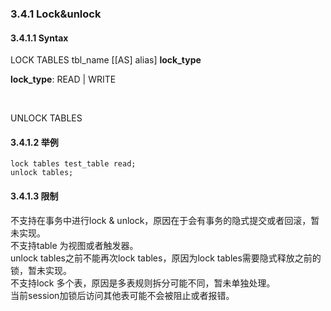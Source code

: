 ###  3.4.1 Lock&unlock

####  3.4.1.1  Syntax
LOCK TABLES   tbl_name [[AS] alias]  <b>lock_type</b>

<b>lock_type</b>:  READ |  WRITE

<br/>

UNLOCK TABLES

####  3.4.1.2 举例

```
lock tables test_table read;
unlock tables;

```

####  3.4.1.3 限制

不支持在事务中进行lock & unlock，原因在于会有事务的隐式提交或者回滚，暂未实现。    
不支持table 为视图或者触发器。  
unlock tables之前不能再次lock tables，原因为lock tables需要隐式释放之前的锁，暂未实现。  
不支持lock 多个表，原因是多表规则拆分可能不同，暂未单独处理。  
当前session加锁后访问其他表可能不会被阻止或者报错。    

